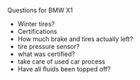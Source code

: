 Questions for BMW X1
* Winter tires?
* Certifications
* How much brake and tires actually left?
* tire pressure sensor?
* what was certified?
* take care of used car process
* Have all fluids been topped off?
